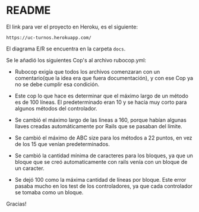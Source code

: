 # README

El link para ver el proyecto en Heroku, es el siguiente:

    https://uc-turnos.herokuapp.com/  

El diagrama E/R se encuentra en la carpeta `docs`.

Se le añadió los siguientes Cop's al archivo rubocop.yml:  

* Rubocop exigía que todos los archivos comenzaran con un comentario(que la idea era que fuera documentación),
y con ese Cop ya no se debe cumplir esa condición.  

* Este cop lo que hace es determinar que el máximo largo de un método es de 100 líneas. El predeterminado
eran 10 y se hacía muy corto para algunos métodos del controlador.  

* Se cambió el máximo largo de las lineas a 160, porque habían algunas llaves creadas automáticamente
por Rails que se pasaban del límite.

* Se cambió el máximo de ABC size para los métodos a 22 puntos, en vez de los 15 que venían predeterminados.

* Se cambió la cantidad mínima de caracteres para los bloques, ya que un bloque que se creó
automaticamente con rails venía con un bloque de un caracter.

* Se dejó 100 como la máxima cantidad de líneas por bloque. Este error pasaba mucho en los test de los controladores, ya que cada controlador se tomaba como un bloque.


Gracias!  